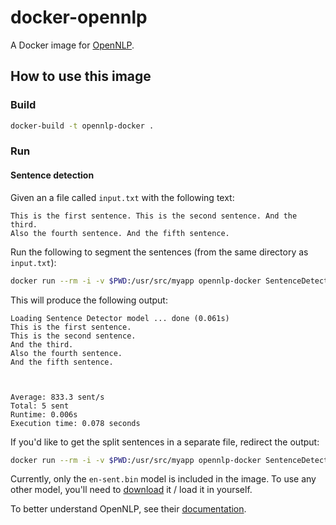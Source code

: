 # docker-opennlp

A Docker image for [OpenNLP](https://opennlp.apache.org/).

## How to use this image

### Build

```sh
docker-build -t opennlp-docker .
```

### Run

#### Sentence detection

Given an a file called `input.txt` with the following text:

```
This is the first sentence. This is the second sentence. And the third.
Also the fourth sentence. And the fifth sentence.
```

Run the following to segment the sentences (from the same directory as `input.txt`):

```sh
docker run --rm -i -v $PWD:/usr/src/myapp opennlp-docker SentenceDetector /models/en-sent.bin < input.txt
```

This will produce the following output:

```
Loading Sentence Detector model ... done (0.061s)
This is the first sentence.
This is the second sentence.
And the third.
Also the fourth sentence.
And the fifth sentence.



Average: 833.3 sent/s 
Total: 5 sent
Runtime: 0.006s
Execution time: 0.078 seconds
```

If you'd like to get the split sentences in a separate file, redirect the output:

```sh
docker run --rm -i -v $PWD:/usr/src/myapp opennlp-docker SentenceDetector /models/en-sent.bin < input.txt > output.txt
```

Currently, only the `en-sent.bin` model is included in the image. To use any other model, you'll need to [download](http://opennlp.sourceforge.net/models-1.5/) it / load it in yourself.

To better understand OpenNLP, see their [documentation](https://opennlp.apache.org/docs/1.8.2/manual/opennlp.html).